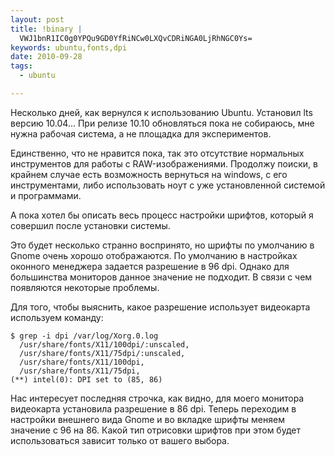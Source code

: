 ```yaml
--- 
layout: post
title: !binary |
  VWJ1bnR1IC0g0YPQu9GD0YfRiNCw0LXQvCDRiNGA0LjRhNGC0Ys=
keywords: ubuntu,fonts,dpi
date: 2010-09-28
tags:
  - ubuntu

---
```

Несколько дней, как вернулся к использованию Ubuntu. Установил lts версию 10.04... При релизе 10.10 обновляться пока не собираюсь, мне нужна рабочая система, а не площадка для экспериментов. 

Единственно, что не нравится пока, так это отсутствие нормальных инструментов для работы с RAW-изображениями. Продолжу поиски, в крайнем случае есть возможность вернуться на windows, с его инструментами, либо использовать ноут с уже установленной системой и программами.

А пока хотел бы описать весь процесс настройки шрифтов, который я совершил после установки системы.

Это будет несколько странно воспринято, но шрифты по умолчанию в Gnome очень хорошо отображаются. По умолчанию в настройках оконного менеджера задается разрешение в 96 dpi. Однако для большинства мониторов данное значение не подходит. В связи с чем появляются некоторые проблемы.

Для того, чтобы выяснить, какое разрешение использует видеокарта используем команду:

    $ grep -i dpi /var/log/Xorg.0.log
      /usr/share/fonts/X11/100dpi/:unscaled,
      /usr/share/fonts/X11/75dpi/:unscaled,
      /usr/share/fonts/X11/100dpi,
      /usr/share/fonts/X11/75dpi,
    (**) intel(0): DPI set to (85, 86)

Нас интересует последняя строчка, как видно, для моего монитора видеокарта установила разрешение в 86 dpi. Теперь переходим в настройки внешнего вида Gnome и во вкладке шрифты меняем значение с 96 на 86. Какой тип отрисовки шрифтов при этом будет использоваться зависит только от вашего выбора.
